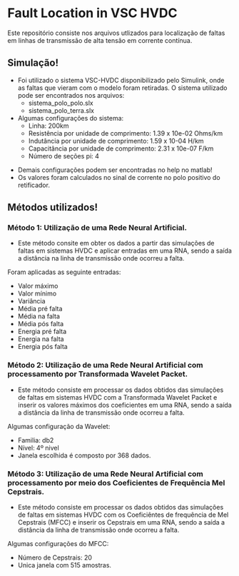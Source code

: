 # Fault Location in VSC HVDC
Este repositório consiste nos arquivos utlizados para localização de faltas em linhas de transmissão de alta tensão em corrente contínua.

## Simulação!

 * Foi utilizado o sistema VSC-HVDC disponibilizado pelo Simulink, onde as faltas que vieram com o modelo foram retiradas. O sistema utilizado pode ser encontrados nos arquivos:
    * sistema_polo_polo.slx
    * sistema_polo_terra.slx
 * Algumas configurações do sistema:
    * Linha: 200km
    * Resistência por unidade de comprimento: 1.39 x 10e-02 Ohms/km
    * Indutância por unidade de comprimento: 1.59 x 10-04 H/km
    * Capacitância por unidade de comprimento: 2.31 x 10e-07 F/km
    * Número de seções pi: 4
 - Demais configurações podem ser encontradas no help no matlab!
 - Os valores foram calculados no sinal de corrente no polo positivo do retificador.

## Métodos utilizados!

### Método 1: Utilização de uma Rede Neural Artificial.

- Este método consite em obter os dados a partir das simulações de faltas em sistemas HVDC e aplicar entradas em uma RNA, sendo a saída a distância na linha de transmissão onde ocorreu a falta.

Foram aplicadas as seguinte entradas:
* Valor máximo
* Valor mínimo
* Variância
* Média pré falta
* Média na falta
* Média pós falta
* Energia pré falta
* Energia na falta
* Energia pós falta
 


### Método 2: Utilização de uma Rede Neural Artificial com processamento por Transformada Wavelet Packet.

- Este método consiste em processar os dados obtidos das simulações de faltas em sistemas HVDC com a Transformada Wavelet Packet e inserir os valores máximos dos coeficientes em uma RNA, sendo a saída a distância da linha de transmissão onde ocorreu a falta. 

Algumas configuração da Wavelet:
* Familia: db2
* Nível: 4º nivel
* Janela escolhida é composto por 368 dados. 


### Método 3: Utilização de uma Rede Neural Artificial com processamento por meio dos Coeficientes de Frequência Mel Cepstrais.

- Este método consiste em processar os dados obtidos das simulações de faltas em sistemas HVDC com os Coeficiêntes de frequência de Mel Cepstrais (MFCC) e inserir os Cepstrais em uma RNA, sendo a saída a distância da linha de transmissão onde ocorreu a falta.

Algumas configurações do MFCC:
* Número de Cepstrais: 20
* Unica janela com 515 amostras. 

